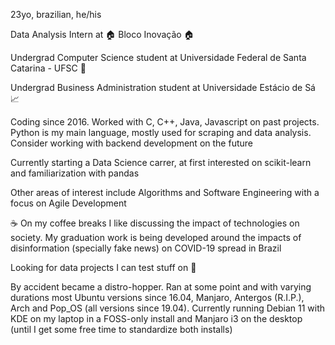 23yo, brazilian, he/his

Data Analysis Intern at 🏠 Bloco Inovação 🏠

Undergrad Computer Science student at Universidade Federal de Santa Catarina - UFSC 🤖

Undergrad Business Administration student at Universidade Estácio de Sá 📈

Coding since 2016. Worked with C, C++, Java, Javascript on past projects. Python is my main language, mostly used for scraping and data analysis. Consider working with backend development on the future

Currently starting a Data Science carrer, at first interested on scikit-learn and familiarization with pandas

Other areas of interest include Algorithms and Software Engineering with a focus on Agile Development

☕ On my coffee breaks I like discussing the impact of technologies on society. My graduation work is being developed around the impacts of disinformation (specially fake news) on COVID-19 spread in Brazil

Looking for data projects I can test stuff on 🚀

By accident became a distro-hopper. Ran at some point and with varying durations most Ubuntu versions since 16.04, Manjaro, Antergos (R.I.P.), Arch and Pop_OS (all versions since 19.04). Currently running Debian 11 with KDE on my laptop in a FOSS-only install and Manjaro i3 on the desktop (until I get some free time to standardize both installs)
